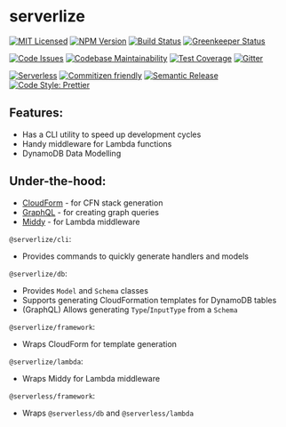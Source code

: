 # serverlize

[![MIT Licensed][icon-license]][link-license]
[![NPM Version][icon-npm]][link-npm]
[![Build Status][icon-ci]][link-ci]
[![Greenkeeper Status][icon-greenkeeper]][link-greenkeeper]

[![Code Issues][icon-issues]][link-issues]
[![Codebase Maintainability][icon-maintainability]][link-maintainability]
[![Test Coverage][icon-coverage]][link-coverage]
[![Gitter][icon-gitter]][link-gitter]

[![Serverless][icon-serverless]][link-serverless]
[![Commitizen friendly][icon-commitizen]][link-commitizen]
[![Semantic Release][icon-semantic-release]][link-semantic-release]
[![Code Style: Prettier][icon-code-style]][link-code-style]

## Features:

- Has a CLI utility to speed up development cycles
- Handy middleware for Lambda functions
- DynamoDB Data Modelling

## Under-the-hood:

- [CloudForm][link-cloudform] - for CFN stack generation
- [GraphQL][link-graphql] - for creating graph queries
- [Middy][link-middy] - for Lambda middleware

`@serverlize/cli`:

- Provides commands to quickly generate handlers and models

`@serverlize/db`:

- Provides `Model` and `Schema` classes
- Supports generating CloudFormation templates for DynamoDB tables
- (GraphQL) Allows generating `Type`/`InputType` from a `Schema`

`@serverlize/framework`:

- Wraps CloudForm for template generation

`@serverlize/lambda`:

- Wraps Middy for Lambda middleware

`@serverless/framework`:

- Wraps `@serverless/db` and `@serverless/lambda`

[link-cloudform]: https://github.com/bright/cloudform
[link-dynamoose]: https://github.com/dynamoosejs/dynamoose
[link-graphql]: https://github.com/facebook/graphql
[link-middy]: https://github.com/middyjs/middy

[icon-license]: https://img.shields.io/github/license/serverlize/serverlize.svg?style=flat-square
[link-license]: LICENSE
[icon-npm]: https://img.shields.io/npm/v/@serverlize/framework.svg?style=flat-square
[link-npm]: https://google.com
[icon-ci]: https://img.shields.io/travis/serverlize/serverlize.svg?style=flat-square
[link-ci]: https://travis-ci.org/serverlize/serverlize
[icon-greenkeeper]: https://badges.greenkeeper.io/serverlize/serverlize.svg?style=flat-square
[link-greenkeeper]: https://greenkeeper.io/

[icon-issues]: https://img.shields.io/codeclimate/issues/serverlize/serverlize.svg?style=flat-square
[link-issues]: https://codeclimate.com/github/serverlize/serverlize/issues
[icon-maintainability]: https://img.shields.io/codeclimate/maintainability/serverlize/serverlize.svg?style=flat-square
[link-maintainability]: https://codeclimate.com/github/serverlize/serverlize
[icon-coverage]: https://img.shields.io/codeclimate/coverage-letter/serverlize/serverlize.svg?style=flat-square
[link-coverage]: https://codeclimate.com/github/serverlize/serverlize
[icon-gitter]: https://img.shields.io/badge/gitter-join%20chat%20%E2%86%92-brightgreen.svg?style=flat-square
[link-gitter]: https://gitter.im/serverlize/lobby

[icon-serverless]: http://public.serverless.com/badges/v2.svg
[link-serverless]: http://www.serverless.com
[icon-commitizen]: https://img.shields.io/badge/commitizen-friendly-brightgreen.svg?style=flat-square
[link-commitizen]: http://commitizen.github.io/cz-cli/
[icon-semantic-release]: https://img.shields.io/badge/%20%20%F0%9F%93%A6%F0%9F%9A%80-semantic--release-e10079.svg?style=flat-square
[link-semantic-release]: https://semantic-release.gitbooks.io/semantic-release/
[icon-code-style]: https://img.shields.io/badge/code_style-prettier-ff69b4.svg?style=flat-square
[link-code-style]: https://github.com/prettier/prettier
